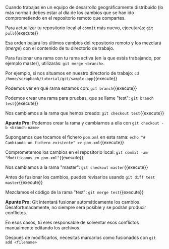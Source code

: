 Cuando trabajas en un equipo de desarrollo geográficamente distribuido (lo más normal) debes estar al día de los cambios que se han ido comprometiendo en el repositorio remoto que compartes.

Para actualizar tu repositorio local al ``commit`` más nuevo, ejecutarás: `git pull`{{execute}}

Esa orden bajará los últimos cambios del repositorio remoto y los mezclará (_merge_) con el contenido de tu directorio de trabajo.

Para fusionar una rama con tu rama activa (en la que estás trabajando, por ejemplo master), utilizarás: ``git merge <branch>``.

Por ejemplo, si nos situamos en nuestro directorio de trabajo: `cd /home/scrapbook/tutorial/git/sample-app`{{execute}}

Podemos ver en qué rama estamos con: `git branch`{{execute}}

Podemos crear una rama para pruebas, que se llame "test": `git branch test`{{execute}}

Nos cambiamos a la rama que hemos creado: `git checkout test`{{execute}}

**Apunte Pro:** Podemos crear la rama y cambiarnos a ella con ``git checkout -b <branch-name>``

Supongamos que tocamos el fichero ``pom.xml`` en esta rama: `echo "# Cambiando un fichero existente" >> pom.xml`{{execute}}

Comprometemos los cambios en el repositorio local: `git commit -am "Modificamos en pom.xml"`{{execute}}

Nos cambiamos a la rama "master": `git checkout master`{{execute}}

Antes de fusionar los cambios, puedes revisarlos usando `git diff test master`{{execute}}

Mezclamos el código de la rama "test": `git merge test`{{execute}}

**Apunte Pro:** Git intentará fusionar automáticamente los cambios. Desafortunadamente, no siempre será posible y se podrán producir conflictos.

En esos casos, tú eres responsable de solventar esos conflictos manualmente editando los archivos.

Después de modificarlos, necesitas marcarlos como fusionados con ``git add <filename>``